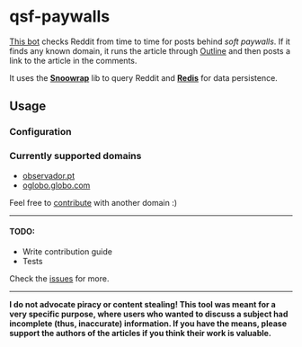 # qsf-paywalls

[This bot](https://www.reddit.com/user/qsf_paywalls) checks Reddit from time to time for posts behind _soft paywalls_. If it finds any known domain, it runs the article through [Outline](https://outline.com) and then posts a link to the article in the comments.

It uses the [**Snoowrap**](https://github.com/not-an-aardvark/snoowrap) lib to query Reddit and [**Redis**](https://redis.io) for data persistence.

## Usage

### Configuration

### Currently supported domains

-   [observador.pt](https://observador.pt/)
-   [oglobo.globo.com](oglobo.globo.com)

Feel free to [contribute](contributing.md) with another domain :)

---

#### TODO:

-   Write contribution guide
-   Tests

Check the [issues](https://github.com/alagoa/qsf-paywalls/issues) for more.

---

**I do not advocate piracy or content stealing! This tool was meant for a very specific purpose, where users who wanted to discuss a subject had incomplete (thus, inaccurate) information. If you have the means, please support the authors of the articles if you think their work is valuable.**
